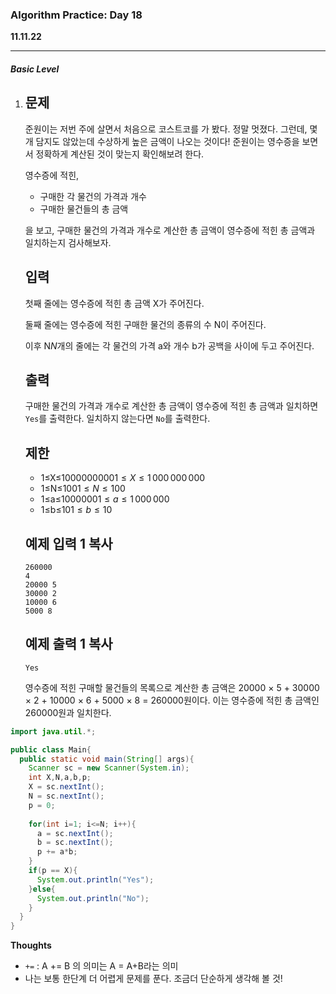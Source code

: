 <h3>Algorithm Practice: Day 18</h3> 

**11.11.22**                                    																														

-------

<h5>Basic Level</h5>

1. ## 문제

   준원이는 저번 주에 살면서 처음으로 코스트코를 가 봤다. 정말 멋졌다. 그런데, 몇 개 담지도 않았는데 수상하게 높은 금액이 나오는 것이다! 준원이는 영수증을 보면서 정확하게 계산된 것이 맞는지 확인해보려 한다.

   영수증에 적힌,

   - 구매한 각 물건의 가격과 개수
   - 구매한 물건들의 총 금액

   을 보고, 구매한 물건의 가격과 개수로 계산한 총 금액이 영수증에 적힌 총 금액과 일치하는지 검사해보자.

   ## 입력

   첫째 줄에는 영수증에 적힌 총 금액 X가 주어진다.

   둘째 줄에는 영수증에 적힌 구매한 물건의 종류의 수 N이 주어진다.

   이후 N$N$개의 줄에는 각 물건의 가격 a와 개수 b가 공백을 사이에 두고 주어진다.

   ## 출력

   구매한 물건의 가격과 개수로 계산한 총 금액이 영수증에 적힌 총 금액과 일치하면 `Yes`를 출력한다. 일치하지 않는다면 `No`를 출력한다.

   ## 제한

   -  1≤X≤1000000000$1 ≤ X ≤ 1\,000\,000\,000$ 
   -  1≤N≤100$1 ≤ N ≤ 100$ 
   -  1≤a≤1000000$1 ≤ a ≤ 1\,000\,000$ 
   -  1≤b≤10$1 ≤ b ≤ 10$ 

   ## 예제 입력 1 복사

   ```
   260000
   4
   20000 5
   30000 2
   10000 6
   5000 8
   ```

   ## 예제 출력 1 복사

   ```
   Yes
   ```

   영수증에 적힌 구매할 물건들의 목록으로 계산한 총 금액은 20000 × 5 + 30000 × 2 + 10000 × 6 + 5000 × 8 = 260000원이다. 이는 영수증에 적힌 총 금액인 260000원과 일치한다. 

   

```java
import java.util.*;

public class Main{
  public static void main(String[] args){
    Scanner sc = new Scanner(System.in);
    int X,N,a,b,p;
    X = sc.nextInt();
    N = sc.nextInt(); 
    p = 0;
    
    for(int i=1; i<=N; i++){
      a = sc.nextInt();
      b = sc.nextInt();
      p += a*b;
    }
    if(p == X){
      System.out.println("Yes");
    }else{
      System.out.println("No");
    }
  }
}
```



<b>Thoughts</b>

- ``+=`` : A += B 의 의미는 A = A+B라는 의미
- 나는 보통 한단계 더 어렵게 문제를 푼다. 조금더 단순하게 생각해 볼 것!